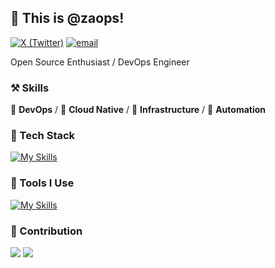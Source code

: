 ## 👋 This is @zaops!

[![X (Twitter)](https://img.shields.io/badge/-Theo_Zhang-black?labelColor=black&logo=x&logoColor=white&style=flat-square)](https://x.com/zaops)
[![email](https://img.shields.io/badge/-zaops@example.com-black?labelColor=black&logo=gmail&logoColor=white&style=flat-square)](mailto:zhangzhiaowork@gmail.com)

Open Source Enthusiast / DevOps Engineer

### ⚒ Skills
🥪 **DevOps** / 🥗 **Cloud Native** / 🍊 **Infrastructure** / 🍑 **Automation**

### 🍉 Tech Stack

[![My Skills](https://skillicons.dev/icons?i=kubernetes,docker,python,bash,mysql,postgres,linux,redis,windows,fastapi)](https://skillicons.dev)
### 🔨 Tools I Use
[![My Skills](https://skillicons.dev/icons?i=mysql,kubernetes,redis,docker,kubernetes,nginx,git,github,gitlab,grafana,githubactions,postman,jenkins,aws,azure,gcp,cloudflare,pycharm,bots)](https://skillicons.dev)

### 🍏 Contribution
![](https://github-readme-stats.vercel.app/api?username=zaops&show_icons=true&theme=dark)
![](http://github-profile-summary-cards.vercel.app/api/cards/profile-details?username=zaops&theme=dark)
